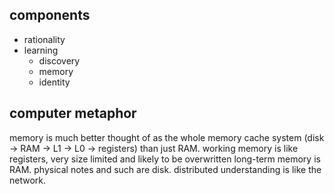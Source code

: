 <!DOCTYPE html>
<html lang="en">
<head>
    <meta charset="UTF-8">
    <title>Theory Of Mind</title>
</head>
<body>
<div .page-content>
<h2>components</h2>
<ul>
<li>rationality</li>
<li>learning <ul>
<li>discovery</li>
<li>memory</li>
<li>identity</li>
</ul>
</li>
</ul>
<h2>computer metaphor</h2>
<p>memory is much better thought of as the whole memory cache system (disk -&gt; RAM -&gt; L1 -&gt; L0 -&gt; registers) than just RAM.
working memory is like registers, very size limited and likely to be overwritten
long-term memory is RAM.
physical notes and such are disk.
distributed understanding is like the network.</p></div>

</body>
</html>